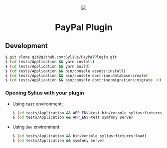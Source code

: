 <p align="center">
    <a href="https://sylius.com" target="_blank">
        <img src="https://demo.sylius.com/assets/shop/img/logo.png" />
    </a>
</p>

<h1 align="center">PayPal Plugin</h1>

## Development

```bash
$ git clone git@github.com:Sylius/PayPalPlugin.git
$ (cd tests/Application && yarn install)
$ (cd tests/Application && yarn build)
$ (cd tests/Application && bin/console assets:install)
$ (cd tests/Application && bin/console doctrine:database:create)
$ (cd tests/Application && bin/console doctrine:migrations:migrate -n)
```

### Opening Sylius with your plugin

- Using `test` environment:

    ```bash
    $ (cd tests/Application && APP_ENV=test bin/console sylius:fixtures:load)
    $ (cd tests/Application && APP_ENV=test symfony serve)
    ```
    
- Using `dev` environment:

    ```bash
    $ (cd tests/Application && bin/console sylius:fixtures:load)
    $ (cd tests/Application && symfony serve)
    ```
